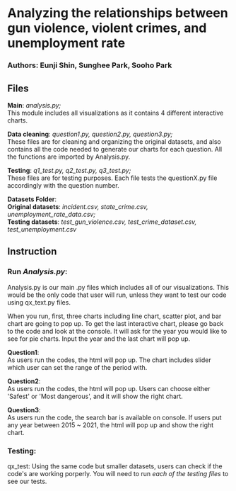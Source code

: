 # Analyzing the relationships between gun violence, violent crimes, and unemployment rate
### Authors: Eunji Shin, Sunghee Park, Sooho Park

## Files

**Main**: *analysis.py;* <br />
This module includes all visualizations as it contains 4 different interactive charts.

**Data cleaning**: *question1.py, question2.py, question3.py;* <br />
These files are for cleaning and organizing the original datasets, and also contains all the code needed to generate our charts for each question. All the functions are imported by Analysis.py. <br />

**Testing**: *q1_test.py, q2_test.py, q3_test.py;* <br />
These files are for testing purposes. Each file tests the questionX.py file accordingly with the question number.

**Datasets Folder**: <br />
**Original datasets**: *incident.csv, state_crime.csv, unemployment_rate_data.csv;* <br />
**Testing datasets**: *test_gun_violence.csv, test_crime_dataset.csv, test_unemployment.csv*




## Instruction
### Run *Analysis.py*:
Analysis.py is our main .py files which includes all of our visualizations.
This would be the only code that user will run, unless they want to test our code using qx_text.py files.

When you run, first, three charts including line chart, scatter plot, and bar chart are going to pop up. To get the last interactive chart, please go back to the code and look at the console. It will ask for the year you would like to see for pie charts. Input the year and the last chart will pop up. <br />

**Question1**: <br />
As users run the codes, the html will pop up. The chart includes slider which user can set the range of the period with. <br />

**Question2**: <br />
As users run the codes, the html will pop up. Users can choose either 'Safest' or 'Most dangerous', and it will show the right chart. <br />

**Question3**:<br />
As users run the code, the search bar is available on console. If users put any year between 2015 ~ 2021, the html will pop up and show the right chart.  

### Testing:
qx_test: Using the same code but smaller datasets, users can check if the code's are working porperly. You will need to run *each of the testing files* to see our tests.

